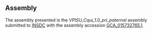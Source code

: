 Assembly
--------

The assembly presented is the
_VPISU\_Cqui\_1.0\_pri\_paternal_
assembly submitted to
[INSDC](https://www.insdc.org) with the assembly accession
[GCA\_015732765.1](http://www.ebi.ac.uk/ena/data/view/GCA_015732765.1).
